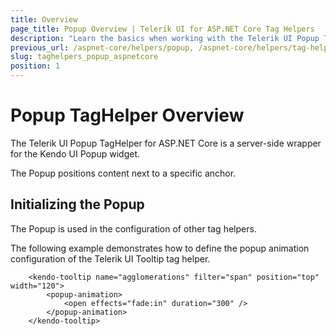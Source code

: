 ```yaml
---
title: Overview
page_title: Popup Overview | Telerik UI for ASP.NET Core Tag Helpers
description: "Learn the basics when working with the Telerik UI Popup TagHelper for ASP.NET Core (MVC 6 or ASP.NET Core MVC)."
previous_url: /aspnet-core/helpers/popup, /aspnet-core/helpers/tag-helpers/popup
slug: taghelpers_popup_aspnetcore
position: 1
---
```


# Popup TagHelper Overview

The Telerik UI Popup TagHelper for ASP.NET Core is a server-side wrapper for the Kendo UI Popup widget.

The Popup positions content next to a specific anchor.

## Initializing the Popup

The Popup is used in the configuration of other tag helpers.

The following example demonstrates how to define the popup animation configuration of the Telerik UI Tooltip tag helper.

        <kendo-tooltip name="agglomerations" filter="span" position="top" width="120">
			<popup-animation>
				<open effects="fade:in" duration="300" />
			</popup-animation>
		</kendo-tooltip>

